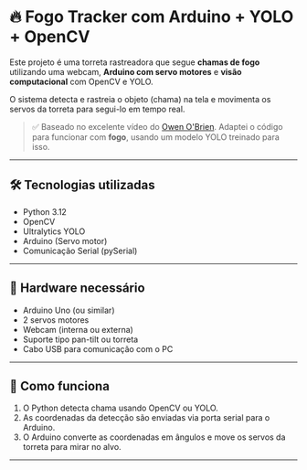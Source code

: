 # 🔥 Fogo Tracker com Arduino + YOLO + OpenCV

Este projeto é uma torreta rastreadora que segue **chamas de fogo** utilizando uma webcam, **Arduino com servo motores** e **visão computacional** com OpenCV e YOLO.

O sistema detecta e rastreia o objeto (chama) na tela e movimenta os servos da torreta para segui-lo em tempo real.

> ✅ Baseado no excelente vídeo do [Owen O'Brien](https://youtu.be/a_UiYOO-Sdw?si=6ceBJHbI4weYNGXD). Adaptei o código para funcionar com **fogo**, usando um modelo YOLO treinado para isso.

---

## 🛠 Tecnologias utilizadas

- Python 3.12
- OpenCV
- Ultralytics YOLO
- Arduino (Servo motor)
- Comunicação Serial (pySerial)

---

## 🔩 Hardware necessário

- Arduino Uno (ou similar)
- 2 servos motores
- Webcam (interna ou externa)
- Suporte tipo pan-tilt ou torreta
- Cabo USB para comunicação com o PC

---

## 🧠 Como funciona

1. O Python detecta chama usando OpenCV ou YOLO.
2. As coordenadas da detecção são enviadas via porta serial para o Arduino.
3. O Arduino converte as coordenadas em ângulos e move os servos da torreta para mirar no alvo.

---

